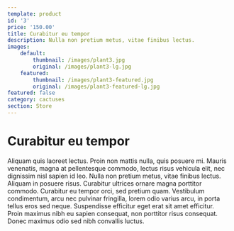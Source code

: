 ```yaml
---
template: product
id: '3'
price: '150.00'
title: Curabitur eu tempor
description: Nulla non pretium metus, vitae finibus lectus.
images:
    default:
        thumbnail: /images/plant3.jpg
        original: /images/plant3-lg.jpg
    featured: 
        thumbnail: /images/plant3-featured.jpg
        original: /images/plant3-featured-lg.jpg
featured: false
category: cactuses
section: Store
---
```


# Curabitur eu tempor

Aliquam quis laoreet lectus. Proin non mattis nulla, quis posuere mi. Mauris venenatis, magna at pellentesque commodo, lectus risus vehicula elit, nec dignissim nisl sapien id leo. Nulla non pretium metus, vitae finibus lectus. Aliquam in posuere risus. Curabitur ultrices ornare magna porttitor commodo. Curabitur eu tempor orci, sed pretium quam. Vestibulum condimentum, arcu nec pulvinar fringilla, lorem odio varius arcu, in porta tellus eros sed neque. Suspendisse efficitur eget erat sit amet efficitur. Proin maximus nibh eu sapien consequat, non porttitor risus consequat. Donec maximus odio sed nibh convallis luctus.